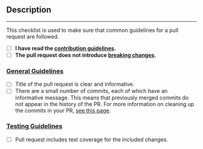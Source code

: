 <!-- DO NOT DELETE THIS TEMPLATE -->

## Description

---

This checklist is used to make sure that common guidelines for a pull request are followed.
- [ ] **I have read the [contribution guidelines](https://github.com/hgjura/ServerTools.ServerCommands/blob/main/CONTRIBUTING.md).**
- [ ] **The pull request does not introduce [breaking changes](https://github.com/dotnet/corefx/blob/master/Documentation/coding-guidelines/breaking-change-rules.md).**

### [General Guidelines](https://github.com/hgjura/ServerTools.ServerCommands/blob/main/CONTRIBUTING.md)
- [ ] Title of the pull request is clear and informative.
- [ ] There are a small number of commits, each of which have an informative message. This means that previously merged commits do not appear in the history of the PR. For more information on cleaning up the commits in your PR, [see this page](https://github.com/Azure/azure-powershell/blob/master/documentation/development-docs/cleaning-up-commits.md).

### [Testing Guidelines](https://github.com/hgjura/ServerTools.ServerCommands/blob/main/CONTRIBUTING.md)
- [ ] Pull request includes test coverage for the included changes.

